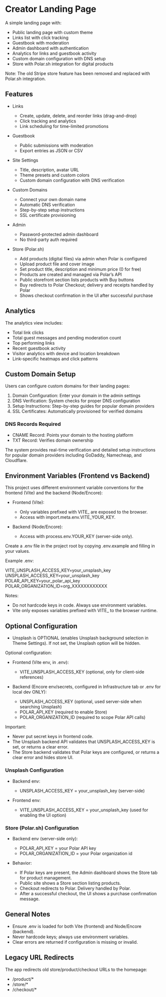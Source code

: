 # Creator Landing Page

A simple landing page with:
- Public landing page with custom theme
- Links list with click tracking
- Guestbook with moderation
- Admin dashboard with authentication
- Analytics for links and guestbook activity
- Custom domain configuration with DNS setup
- Store with Polar.sh integration for digital products

Note: The old Stripe store feature has been removed and replaced with Polar.sh integration.

## Features

- Links
  - Create, update, delete, and reorder links (drag-and-drop)
  - Click tracking and analytics
  - Link scheduling for time-limited promotions

- Guestbook
  - Public submissions with moderation
  - Export entries as JSON or CSV

- Site Settings
  - Title, description, avatar URL
  - Theme presets and custom colors
  - Custom domain configuration with DNS verification

- Custom Domains
  - Connect your own domain name
  - Automatic DNS verification
  - Step-by-step setup instructions
  - SSL certificate provisioning

- Admin
  - Password-protected admin dashboard
  - No third-party auth required

- Store (Polar.sh)
  - Add products (digital files) via admin when Polar is configured
  - Upload product file and cover image
  - Set product title, description and minimum price (0 for free)
  - Products are created and managed via Polar’s API
  - Public storefront section lists products with Buy buttons
  - Buy redirects to Polar Checkout; delivery and receipts handled by Polar
  - Shows checkout confirmation in the UI after successful purchase

## Analytics

The analytics view includes:
- Total link clicks
- Total guest messages and pending moderation count
- Top performing links
- Recent guestbook activity
- Visitor analytics with device and location breakdown
- Link-specific heatmaps and click patterns

## Custom Domain Setup

Users can configure custom domains for their landing pages:

1. Domain Configuration: Enter your domain in the admin settings
2. DNS Verification: System checks for proper DNS configuration
3. Setup Instructions: Step-by-step guides for popular domain providers
4. SSL Certificates: Automatically provisioned for verified domains

### DNS Records Required

- CNAME Record: Points your domain to the hosting platform
- TXT Record: Verifies domain ownership

The system provides real-time verification and detailed setup instructions for popular domain providers including GoDaddy, Namecheap, and Cloudflare.

## Environment Variables (Frontend vs Backend)

This project uses different environment variable conventions for the frontend (Vite) and the backend (Node/Encore):

- Frontend (Vite):
  - Only variables prefixed with VITE_ are exposed to the browser.
  - Access with import.meta.env.VITE_YOUR_KEY.

- Backend (Node/Encore):
  - Access with process.env.YOUR_KEY (server-side only).

Create a .env file in the project root by copying .env.example and filling in your values.

Example .env:

VITE_UNSPLASH_ACCESS_KEY=your_unsplash_key
UNSPLASH_ACCESS_KEY=your_unsplash_key
POLAR_API_KEY=your_polar_api_key
POLAR_ORGANIZATION_ID=org_XXXXXXXXXXXX

Notes:
- Do not hardcode keys in code. Always use environment variables.
- Vite only exposes variables prefixed with VITE_ to the browser runtime.

## Optional Configuration

- Unsplash is OPTIONAL (enables Unsplash background selection in Theme Settings). If not set, the Unsplash option will be hidden.

Optional configuration:
- Frontend (Vite env, in .env):
  - VITE_UNSPLASH_ACCESS_KEY (optional, only for client-side references)

- Backend (Encore env/secrets, configured in Infrastructure tab or .env for local dev ONLY):
  - UNSPLASH_ACCESS_KEY (optional, used server-side when searching Unsplash)
  - POLAR_API_KEY (required to enable Store)
  - POLAR_ORGANIZATION_ID (required to scope Polar API calls)

Important:
- Never put secret keys in frontend code.
- The Unsplash backend API validates that UNSPLASH_ACCESS_KEY is set, or returns a clear error.
- The Store backend validates that Polar keys are configured, or returns a clear error and hides store UI.

### Unsplash Configuration

- Backend env:
  - UNSPLASH_ACCESS_KEY = your_unsplash_key (server-side)

- Frontend env:
  - VITE_UNSPLASH_ACCESS_KEY = your_unsplash_key (used for enabling the UI option)

### Store (Polar.sh) Configuration

- Backend env (server-side only):
  - POLAR_API_KEY = your Polar API key
  - POLAR_ORGANIZATION_ID = your Polar organization id

- Behavior:
  - If Polar keys are present, the Admin dashboard shows the Store tab for product management.
  - Public site shows a Store section listing products.
  - Checkout redirects to Polar. Delivery handled by Polar.
  - After a successful checkout, the UI shows a purchase confirmation message.

## General Notes

- Ensure .env is loaded for both Vite (frontend) and Node/Encore (backend).
- Never hardcode keys; always use environment variables.
- Clear errors are returned if configuration is missing or invalid.

## Legacy URL Redirects

The app redirects old store/product/checkout URLs to the homepage:
- /product/*
- /store/*
- /checkout/*

[Secrets]: https://encore.dev/docs/primitives/config
